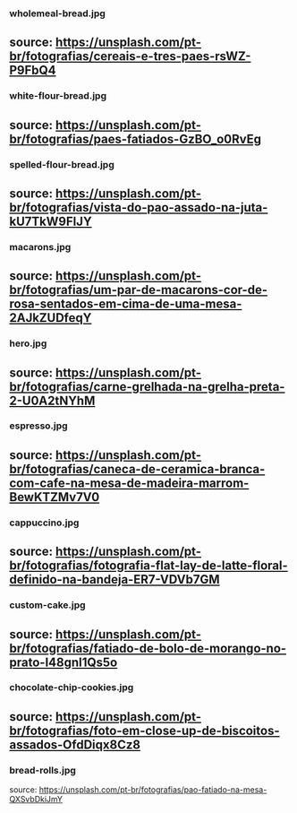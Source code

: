 ### wholemeal-bread.jpg
source: https://unsplash.com/pt-br/fotografias/cereais-e-tres-paes-rsWZ-P9FbQ4
--- 
### white-flour-bread.jpg
source: https://unsplash.com/pt-br/fotografias/paes-fatiados-GzBO_o0RvEg
---
### spelled-flour-bread.jpg
source: https://unsplash.com/pt-br/fotografias/vista-do-pao-assado-na-juta-kU7TkW9FIJY
---
### macarons.jpg
source: https://unsplash.com/pt-br/fotografias/um-par-de-macarons-cor-de-rosa-sentados-em-cima-de-uma-mesa-2AJkZUDfeqY
---
### hero.jpg
source: https://unsplash.com/pt-br/fotografias/carne-grelhada-na-grelha-preta-2-U0A2tNYhM
---
### espresso.jpg
source: https://unsplash.com/pt-br/fotografias/caneca-de-ceramica-branca-com-cafe-na-mesa-de-madeira-marrom-BewKTZMv7V0
---
### cappuccino.jpg
source: https://unsplash.com/pt-br/fotografias/fotografia-flat-lay-de-latte-floral-definido-na-bandeja-ER7-VDVb7GM
---
### custom-cake.jpg
source: https://unsplash.com/pt-br/fotografias/fatiado-de-bolo-de-morango-no-prato-I48gnI1Qs5o
---
### chocolate-chip-cookies.jpg
source: https://unsplash.com/pt-br/fotografias/foto-em-close-up-de-biscoitos-assados-OfdDiqx8Cz8
---
### bread-rolls.jpg
source: https://unsplash.com/pt-br/fotografias/pao-fatiado-na-mesa-QXSvbDkiJmY